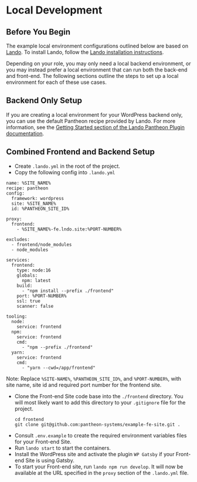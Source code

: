 # Local Development

## Before You Begin

The example local environment configurations outlined below are based on
[Lando](https://lando.dev/). To install Lando, follow the
[Lando installation instructions](https://docs.lando.dev/getting-started/installation.html).

Depending on your role, you may only need a local backend environment, or you
may instead prefer a local environment that can run both the back-end and
front-end. The following sections outline the steps to set up a local
environment for each of these use cases.

## Backend Only Setup

If you are creating a local environment for your WordPress backend only, you can
use the default Pantheon recipe provided by Lando. For more information, see the
[Getting Started section of the Lando Pantheon Plugin documentation](https://docs.lando.dev/pantheon/getting-started.html).

## Combined Frontend and Backend Setup

- Create `.lando.yml` in the root of the project.
- Copy the following config into `.lando.yml`

```
name: %SITE_NAME%
recipe: pantheon
config:
  framework: wordpress
  site: %SITE_NAME%
  id: %PANTHEON_SITE_ID%

proxy:
  frontend:
    - %SITE_NAME%-fe.lndo.site:%PORT-NUMBER%

excludes:
  - frontend/node_modules
  - node_modules

services:
  frontend:
    type: node:16
    globals:
      npm: latest
    build:
      - "npm install --prefix ./frontend"
    port: %PORT-NUMBER%
    ssl: true
    scanner: false

tooling:
  node:
    service: frontend
  npm:
    service: frontend
    cmd:
      - "npm --prefix ./frontend"
  yarn:
    service: frontend
    cmd:
      - "yarn --cwd=/app/frontend"
```

Note: Replace `%SITE-NAME%`, `%PANTHEON_SITE_ID%`, and `%PORT-NUMBER%`, with
site name, site id and required port number for the frontend site.

- Clone the Front-end Site code base into the `./frontend` directory. You will
  most likely want to add this directory to your `.gitignore` file for the
  project.
  ```
  cd frontend
  git clone git@github.com:pantheon-systems/example-fe-site.git .
  ```
- Consult `.env.example` to create the required environment variables files for
  your Front-end Site.
- Run `lando start` to start the containers.
- Install the WordPress site and activate the plugin `WP Gatsby` if your
  Front-end Site is using Gatsby.
- To start your Front-end site, run `lando npm run develop`. It will now be
  available at the URL specified in the `proxy` section of the `.lando.yml`
  file.
